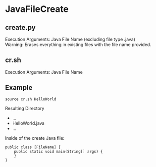 # JavaFileCreate
## create.py
Execution Arguments: Java File Name (excluding file type .java)\
Warning: Erases everything in existing files with the file name provided.
## cr.sh
Execution Arguments: Java File Name

## Example
```
source cr.sh HelloWorld
```
Resulting Directory
- ...
- HelloWorld.java
- ...
<!---->
Inside of the create Java file:
```
public class [FileName] {
	public static void main(String[] args) {
	}
}
```
